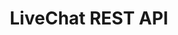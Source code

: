 ---
title: "LiveChat REST API"
menuTitle: "Platform<br/><u>REST API</u>"
tagline: "Interact with LiveChat ecosystem"
desc: "Create fully customized Reports, handle Agents data or manage Archives. LiveChat REST API allows you to interact with data in many ways."
color: "#efa843"
type: "platform"
compatible: true
hideSearch: true
weight: 10
---